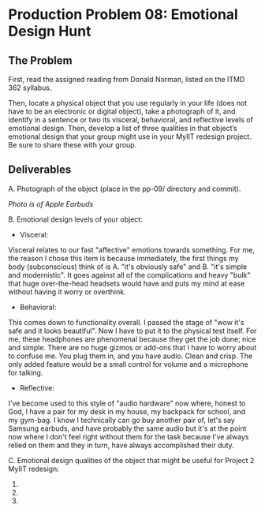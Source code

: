 # Production Problem 08: Emotional Design Hunt

## The Problem

First, read the assigned reading from Donald Norman, listed on the ITMD 362 syllabus.

Then, locate a physical object that you use regularly in your life (does not have to be an electronic or digital object), take a photograph of it, and identify in a sentence or two its visceral, behavioral, and reflective levels of emotional design. Then, develop a list of three qualities in that object’s emotional design that your group might use in your MyIIT redesign project. Be sure to share these with your group.

## Deliverables

A. Photograph of the object (place in the pp-09/ directory and commit).

*Photo is of Apple Earbuds*

B. Emotional design levels of your object:

* Visceral: 

Visceral relates to our fast "affective" emotions towards something. For me, the reason I chose this item is because immediately, the first things my body (subconscious) think of is A. "it's obviously safe" and B. "it's simple and modernistic". It goes against all of the complications and heavy "bulk" that huge over-the-head headsets would have and puts my mind at ease without having it worry or overthink. 

* Behavioral:

This comes down to functionality overall. I passed the stage of "wow it's safe and it looks beautiful". Now I have to put it to the physical test itself. For me, these headphones are phenomenal because they get the job done; nice and simple. There are no huge gizmos or add-ons that I have to worry about to confuse me. You plug them in, and you have audio. Clean and crisp. The only added feature would be a small control for volume and a microphone for talking. 

* Reflective:

I've become used to this style of "audio hardware" now where, honest to God, I have a pair for my desk in my house, my backpack for school, and my gym-bag. I know I technically can go buy another pair of, let's say Samsung earbuds, and have probably the same audio but it's at the point now where I don't feel right without them for the task because I've always relied on them and they in turn, have always accomplished their duty.

C.  Emotional design qualities of the object that might be useful for Project 2 MyIIT redesign:

1.
2.
3.
